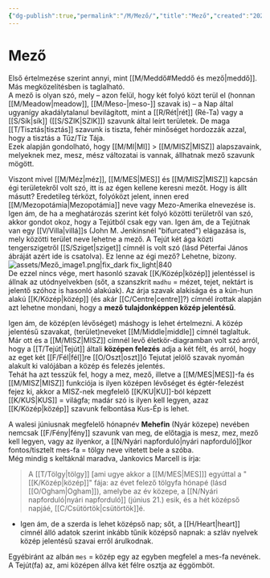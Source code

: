 ```yaml
---
{"dg-publish":true,"permalink":"/M/Mező/","title":"Mező","created":"2024-05-11T04:05","updated":"2025-09-24T13:56"}
---
```



# Mező

Első értelmezése szerint annyi, mint [[M/Meddő#Meddő és mező\|meddő]].  
Más megközelítésben is taglalható.  
A mező is olyan szó, mely – azon felül, hogy két folyó közt terül el (honnan [[M/Meadow\|meadow]], [[M/Meso-\|meso-]] szavak is) – a Nap által ugyanígy akadálytalanul bevilágított, mint a [[R/Rét\|rét]] (Ré-Ta) vagy a [[S/Sík\|sík]] ([[S/SZIK\|SZIK]]) szavunk által leírt területek. De maga [[T/Tisztás\|tisztás]] szavunk is tiszta, fehér minőséget hordozzák azzal, hogy a tisztás a Tűz/Tíz Tája.  
Ezek alapján gondolható, hogy [[M/MI\|MI]] > [[M/MISZ\|MISZ]] alapszavaink, melyeknek mez, mesz, mész változatai is vannak, állhatnak mező szavunk mögött.  

Viszont mivel [[M/Méz\|méz]], [[M/MES\|MES]] és [[M/MISZ\|MISZ]] kapcsán égi területekről volt szó, itt is az égen kellene keresni mezőt. Hogy is állt másutt? Eredetileg térközt, folyóközt jelent, innen ered [[M/Mezopotámia\|Mezopotámia]] neve vagy Mezo-Amerika elnevezése is.  
Igen ám, de ha a meghatározás szerint két folyó közötti területről van szó, akkor gondot okoz, hogy a Tejútból csak egy van. Igen ám, de a Tejútnak van egy [[V/Villa\|villá]]s (John M. Jenkinsnél "bifurcated") elágazása is, mely közötti terület neve lehetne a mező. A Tejút két ága közti tengerszigetről [[S/Sziget\|sziget]] címnél is volt szó (lásd Péterfai János ábráját azért ide is csatolva). Ez lenne az égi mező? Lehetne, bizony.  
![assets/Mező_image1.png|fix_dark fix_light|840](/img/user/M/assets/Mez%C5%91_image1.png)  
De ezzel nincs vége, mert hasonló szavak [[K/Közép\|közép]] jelentéssel is állnak az utódnyelvekben (sőt, a szanszkrit `madhu` = mézet, tejet, nektárt is jelentő szóhoz is hasonló alakúak). Az árja szavak alakisága és a kún-hun alakú [[K/Közép\|közép]] (és akár [[C/Centre\|centre]]?) címnél írottak alapján azt lehetne mondani, hogy a **mező tulajdonképpen közép jelentésű**.  

Igen ám, de közép(en lévőséget) máshogy is lehet értelmezni. A közép jelentésű szavakat, (terület)neveket [[M/Middle\|middle]] címnél taglaltuk. Már ott és a [[M/MISZ\|MISZ]] címnél levő életkör-diagramban volt szó arról, hogy a [[T/Tejút\|Tejút]] általi **középen felezés** adja a két félt, és arról, hogy az eget két [[F/Fél\|fél]]re [[O/Oszt\|oszt]]ó Tejutat jelölő szavak nyomán alakult ki valójában a közép és felezés jelentés.  
Tehát ha azt tesszük fel, hogy a mez, mező, illetve a [[M/MES\|MES]]-fa és [[M/MISZ\|MISZ]] funkciója is ilyen középen lévőséget és égtér-felezést fejez ki, akkor a MISZ-nek megfelelő [[K/KU\|KU]]-ból képzett [[K/KUS\|KUS]] = világfa; madár szó is ilyen kell legyen, azaz [[K/Közép\|közép]] szavunk felbontása Kus-Ép is lehet.  

A walesi júniusnak megfelelő hónapnév **Mehefin** (Nyár közepe) nevében nemcsak [[F/Fény\|fény]] szavunk van meg, de előtagja is mesz, mez, mező kell legyen, vagy az ilyenkor, a [[N/Nyári napforduló\|nyári napforduló]]kor fontos/tisztelt mes-fa = tölgy neve vitetett bele a szóba.  
Még mindig s keltáknál maradva, Jankovics Marcell is írja:  
> A [[T/Tölgy\|tölgy]] \[ami ugye akkor a [[M/MES\|MES]]\] egyúttal a "[[K/Közép\|közép]]" fája: az évet felező tölgyfa hónapé (lásd [[O/Ogham\|Ogham]]), amelybe az év közepe, a [[N/Nyári napforduló\|nyári napforduló]] (június 21.) esik, és a hét középső napjáé, [[C/Csütörtök\|csütörtök]]é.  
- Igen ám, de a szerda is lehet középső nap; sőt, a [[H/Heart\|heart]] címnél álló adatok szerint inkább tűnik középső napnak: a szláv nyelvek közép jelentésű szavai erről árulkodnak.

Egyébiránt az albán `mes` = közép egy az egyben megfelel a mes-fa nevének. A Tejút(fa) az, ami középen állva két félre osztja az éggömböt.  
